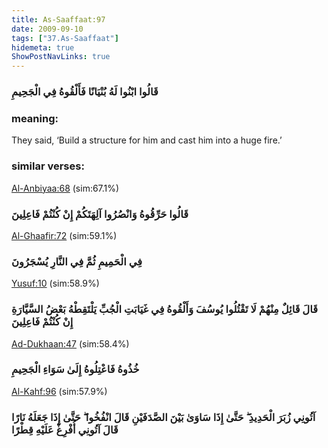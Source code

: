 ```yaml
---
title: As-Saaffaat:97
date: 2009-09-10
tags: ["37.As-Saaffaat"]
hidemeta: true 
ShowPostNavLinks: true 
---
```

### قَالُوا ابْنُوا لَهُ بُنْيَانًا فَأَلْقُوهُ فِي الْجَحِيمِ
### meaning: 
They said, ‘Build a structure for him and cast him into a huge fire.’
### similar verses: 

[Al-Anbiyaa:68](/21/68) (sim:67.1%)

### قَالُوا حَرِّقُوهُ وَانْصُرُوا آلِهَتَكُمْ إِنْ كُنْتُمْ فَاعِلِينَ

[Al-Ghaafir:72](/40/72) (sim:59.1%)

### فِي الْحَمِيمِ ثُمَّ فِي النَّارِ يُسْجَرُونَ

[Yusuf:10](/12/10) (sim:58.9%)

### قَالَ قَائِلٌ مِنْهُمْ لَا تَقْتُلُوا يُوسُفَ وَأَلْقُوهُ فِي غَيَابَتِ الْجُبِّ يَلْتَقِطْهُ بَعْضُ السَّيَّارَةِ إِنْ كُنْتُمْ فَاعِلِينَ

[Ad-Dukhaan:47](/44/47) (sim:58.4%)

### خُذُوهُ فَاعْتِلُوهُ إِلَىٰ سَوَاءِ الْجَحِيمِ

[Al-Kahf:96](/18/96) (sim:57.9%)

### آتُونِي زُبَرَ الْحَدِيدِ ۖ حَتَّىٰ إِذَا سَاوَىٰ بَيْنَ الصَّدَفَيْنِ قَالَ انْفُخُوا ۖ حَتَّىٰ إِذَا جَعَلَهُ نَارًا قَالَ آتُونِي أُفْرِغْ عَلَيْهِ قِطْرًا
